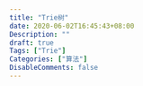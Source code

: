 ```yaml
---
title: "Trie树"
date: 2020-06-02T16:45:43+08:00
Description: ""
draft: true
Tags: ["Trie"]
Categories: ["算法"]
DisableComments: false
---
```

